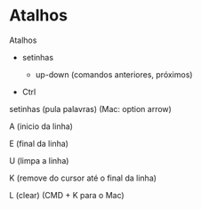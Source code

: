 # Atalhos

Atalhos

  - setinhas
    - up-down (comandos anteriores, próximos)

  - Ctrl

  setinhas (pula palavras) (Mac: option arrow)

  A (inicio da linha)

  E (final da linha)

  U (limpa a linha)

  K (remove do cursor até o final da linha)

  L (clear) (CMD + K para o Mac)